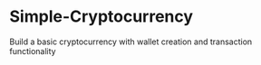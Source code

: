 # Simple-Cryptocurrency
Build a basic cryptocurrency with wallet creation and 
transaction functionality
